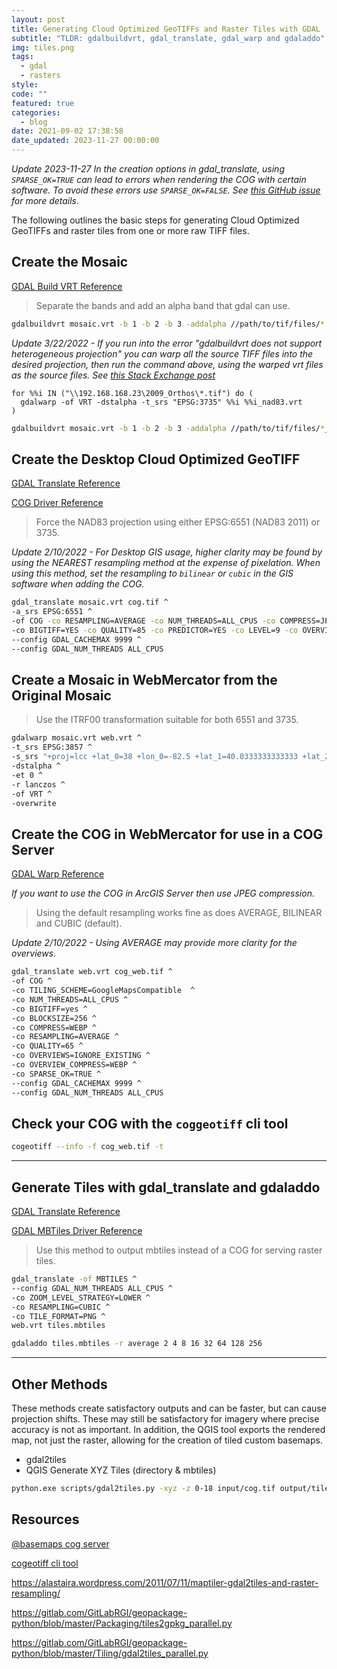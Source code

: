 ```yaml
---
layout: post
title: Generating Cloud Optimized GeoTIFFs and Raster Tiles with GDAL
subtitle: "TLDR: gdalbuildvrt, gdal_translate, gdal_warp and gdaladdo"
img: tiles.png
tags:
  - gdal
  - rasters
style:
code: ""
featured: true
categories:
  - blog
date: 2021-09-02 17:38:58
date_updated: 2023-11-27 00:00:00
---
```


_Update 2023-11-27 In the creation options in gdal_translate, using `SPARSE_OK=TRUE` can lead to errors when rendering the COG with certain software. To avoid these errors use `SPARSE_OK=FALSE`. See [this GitHub issue](https://github.com/GeoTIFF/georaster/issues/85) for more details._

The following outlines the basic steps for generating Cloud Optimized GeoTIFFs and raster tiles from one or more raw TIFF files.

## Create the Mosaic

[GDAL Build VRT Reference](https://gdal.org/programs/gdalbuildvrt.html)

> Separate the bands and add an alpha band that gdal can use.

```bash
gdalbuildvrt mosaic.vrt -b 1 -b 2 -b 3 -addalpha //path/to/tif/files/*.tif
```

_Update 3/22/2022 - If you run into the error "gdalbuildvrt does not support heterogeneous projection" you can warp all the source TIFF files into the desired projection, then run the command above, using the warped vrt files as the source files. See [this Stack Exchange post](https://gis.stackexchange.com/questions/394249/gdalbuildvrt-does-not-support-heterogeneous-projection)_

```
for %%i IN ("\\192.168.168.23\2009_Orthos\*.tif") do (
  gdalwarp -of VRT -dstalpha -t_srs "EPSG:3735" %%i %%i_nad83.vrt
)
```

```bash
gdalbuildvrt mosaic.vrt -b 1 -b 2 -b 3 -addalpha //path/to/tif/files/*_nad83.tif
```

## Create the Desktop Cloud Optimized GeoTIFF

[GDAL Translate Reference](https://gdal.org/programs/gdal_translate.html)

[COG Driver Reference](https://gdal.org/drivers/raster/cog.html)

> Force the NAD83 projection using either EPSG:6551 (NAD83 2011) or 3735.

_Update 2/10/2022 - For Desktop GIS usage, higher clarity may be found by using the NEAREST resampling method at the expense of pixelation. When using this method, set the resampling to `bilinear` or `cubic` in the GIS software when adding the COG._

```bash
gdal_translate mosaic.vrt cog.tif ^
-a_srs EPSG:6551 ^
-of COG -co RESAMPLING=AVERAGE -co NUM_THREADS=ALL_CPUS -co COMPRESS=JPEG ^
-co BIGTIFF=YES -co QUALITY=85 -co PREDICTOR=YES -co LEVEL=9 -co OVERVIEW_QUALITY=95 ^
--config GDAL_CACHEMAX 9999 ^
--config GDAL_NUM_THREADS ALL_CPUS
```

## Create a Mosaic in WebMercator from the Original Mosaic

> Use the ITRF00 transformation suitable for both 6551 and 3735.

```bash
gdalwarp mosaic.vrt web.vrt ^
-t_srs EPSG:3857 ^
-s_srs "+proj=lcc +lat_0=38 +lon_0=-82.5 +lat_1=40.0333333333333 +lat_2=38.7333333333333 +x_0=600000 +y_0=0 +ellps=GRS80 +towgs84=-0.9956,1.9013,0.5215,0.025915,0.009246,0.011599,-0.00062 +units=us-ft +no_defs" ^
-dstalpha ^
-et 0 ^
-r lanczos ^
-of VRT ^
-overwrite
```

## Create the COG in WebMercator for use in a COG Server

[GDAL Warp Reference](https://gdal.org/programs/gdalwarp.html)

_If you want to use the COG in ArcGIS Server then use JPEG compression._

> Using the default resampling works fine as does AVERAGE, BILINEAR and CUBIC (default).

_Update 2/10/2022 - Using AVERAGE may provide more clarity for the overviews._

```bash
gdal_translate web.vrt cog_web.tif ^
-of COG ^
-co TILING_SCHEME=GoogleMapsCompatible  ^
-co NUM_THREADS=ALL_CPUS ^
-co BIGTIFF=yes ^
-co BLOCKSIZE=256 ^
-co COMPRESS=WEBP ^
-co RESAMPLING=AVERAGE ^
-co QUALITY=65 ^
-co OVERVIEWS=IGNORE_EXISTING ^
-co OVERVIEW_COMPRESS=WEBP ^
-co SPARSE_OK=TRUE ^
--config GDAL_CACHEMAX 9999 ^
--config GDAL_NUM_THREADS ALL_CPUS
```

## Check your COG with the `coggeotiff` cli tool

```bash
cogeotiff --info -f cog_web.tif -t
```

---

## Generate Tiles with gdal_translate and gdaladdo

[GDAL Translate Reference](https://gdal.org/programs/gdal_translate.html)

[GDAL MBTiles Driver Reference](https://gdal.org/drivers/raster/mbtiles.html)

> Use this method to output mbtiles instead of a COG for serving raster tiles.

```bash
gdal_translate -of MBTILES ^
--config GDAL_NUM_THREADS ALL_CPUS ^
-co ZOOM_LEVEL_STRATEGY=LOWER ^
-co RESAMPLING=CUBIC ^
-co TILE_FORMAT=PNG ^
web.vrt tiles.mbtiles
```

```bash
gdaladdo tiles.mbtiles -r average 2 4 8 16 32 64 128 256
```

---

## Other Methods

These methods create satisfactory outputs and can be faster, but can cause projection shifts. These may still be satisfactory for imagery where precise accuracy is not as important. In addition, the QGIS tool exports the rendered map, not just the raster, allowing for the creation of tiled custom basemaps.

- gdal2tiles
- QGIS Generate XYZ Tiles (directory & mbtiles)

```bash
python.exe scripts/gdal2tiles.py -xyz -z 0-18 input/cog.tif output/tiles
```

## Resources

[@basemaps cog server](https://github.com/linz/basemaps)

[cogeotiff cli tool](https://github.com/blacha/cogeotiff)

<https://alastaira.wordpress.com/2011/07/11/maptiler-gdal2tiles-and-raster-resampling/>

<https://gitlab.com/GitLabRGI/geopackage-python/blob/master/Packaging/tiles2gpkg_parallel.py>

<https://gitlab.com/GitLabRGI/geopackage-python/blob/master/Tiling/gdal2tiles_parallel.py>
